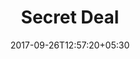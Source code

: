 ---
title: "Secret Deal"
date: 2017-09-26T12:57:20+05:30
draft: false
layout: secret-deal
property: "Casa Candolim"
status: "In Process"
url: /offers/secret-deal/casa-candolim/
slug: "casa-candolim/"

mainmenu:
 offers: true
 secret: true
---